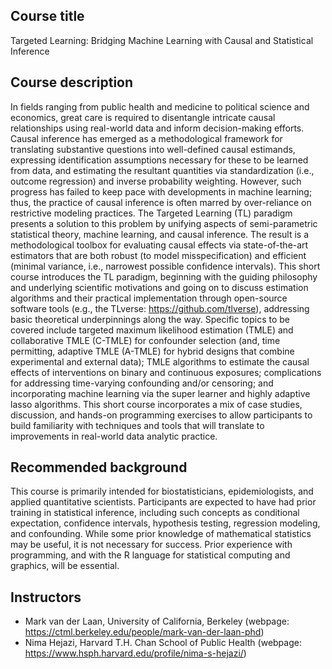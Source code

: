 ## Course title

Targeted Learning: Bridging Machine Learning with Causal and Statistical
Inference


## Course description

In fields ranging from public health and medicine to political science and
economics, great care is required to disentangle intricate causal relationships
using real-world data and inform decision-making efforts. Causal inference has
emerged as a methodological framework for translating substantive questions
into well-defined causal estimands, expressing identification assumptions
necessary for these to be learned from data, and estimating the resultant
quantities via standardization (i.e., outcome regression) and inverse
probability weighting. However, such progress has failed to keep pace with
developments in machine learning; thus, the practice of causal inference is
often marred by over-reliance on restrictive modeling practices. The Targeted
Learning (TL) paradigm presents a solution to this problem by unifying aspects
of semi-parametric statistical theory, machine learning, and causal inference.
The result is a methodological toolbox for evaluating causal effects via
state-of-the-art estimators that are both robust (to model misspecification)
and efficient (minimal variance, i.e., narrowest possible confidence
intervals). This short course introduces the TL paradigm, beginning with the
guiding philosophy and underlying scientific motivations and going on to
discuss estimation algorithms and their practical implementation through
open-source software tools (e.g., the TLverse: <https://github.com/tlverse>),
addressing basic theoretical underpinnings along the way. Specific topics to be
covered include targeted maximum likelihood estimation (TMLE) and collaborative
TMLE (C-TMLE) for confounder selection (and, time permitting, adaptive TMLE
(A-TMLE) for hybrid designs that combine experimental and external data); TMLE
algorithms to estimate the causal effects of interventions on binary and
continuous exposures; complications for addressing time-varying confounding
and/or censoring; and incorporating machine learning via the super learner and
highly adaptive lasso algorithms. This short course incorporates a mix of case
studies, discussion, and hands-on programming exercises to allow participants
to build familiarity with techniques and tools that will translate to
improvements in real-world data analytic practice.


## Recommended background

This course is primarily intended for biostatisticians, epidemiologists, and
applied quantitative scientists. Participants are expected to have had prior
training in statistical inference, including such concepts as conditional
expectation, confidence intervals, hypothesis testing, regression modeling, and
confounding. While some prior knowledge of mathematical statistics may be
useful, it is not necessary for success. Prior experience with programming, and
with the R language for statistical computing and graphics, will be essential.


## Instructors

- Mark van der Laan, University of California, Berkeley (webpage:
  <https://ctml.berkeley.edu/people/mark-van-der-laan-phd>)
- Nima Hejazi, Harvard T.H. Chan School of Public Health (webpage:
  <https://www.hsph.harvard.edu/profile/nima-s-hejazi/>)
